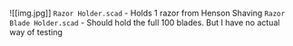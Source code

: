 ![[img.jpg]] 
`Razor Holder.scad` - Holds 1 razor from Henson Shaving 
`Razor Blade Holder.scad` - Should hold the full 100 blades. But I have no actual way of testing   
